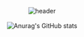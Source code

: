 <div align="center">
  <img src="https://capsule-render.vercel.app/api?text=안녕하세요&desc=김예은입니다&type=transparent&animation=fadeIn&fontColor=DCDCDC&descAlignY=80&height=250" alt="header"/>
</div>
<br>


<div align="center">
  <img src="https://github-readme-stats.vercel.app/api?username=yyeennyy&show_icons=true&theme=graywhite" alt="Anurag's GitHub stats"/>
</div>
